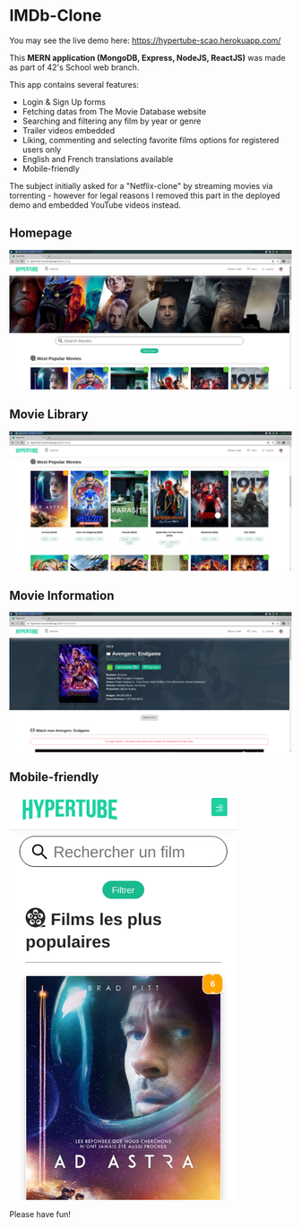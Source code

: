 # IMDb-Clone

You may see the live demo here: https://hypertube-scao.herokuapp.com/

This **MERN application (MongoDB, Express, NodeJS, ReactJS)** was made as part of 42's School web branch. 

This app contains several features:
- Login & Sign Up forms
- Fetching datas from The Movie Database website
- Searching and filtering any film by year or genre
- Trailer videos embedded
- Liking, commenting and selecting favorite films options for registered users only
- English and French translations available
- Mobile-friendly

The subject initially asked for a "Netflix-clone" by streaming movies via torrenting - however for legal reasons I removed this part in the deployed demo and embedded YouTube videos instead.

## Homepage
![alt text](https://github.com/sandrinecao/IMDb-Clone/blob/main/img/landing.png "Homepage")

## Movie Library
![alt text](https://github.com/sandrinecao/IMDb-Clone/blob/main/img/library.png "Library")

## Movie Information
![alt text](https://github.com/sandrinecao/IMDb-Clone/blob/main/img/moviedetail.png "Movie Details")

## Mobile-friendly
![alt text](https://github.com/sandrinecao/IMDb-Clone/blob/main/img/mobile.png "Mobile-Friendly")

Please have fun!

